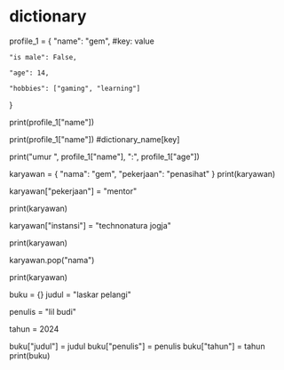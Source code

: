# dictionary

profile_1 = {
    "name": "gem", #key: value
    
    "is male": False,
    
    "age": 14,
    
    "hobbies": ["gaming", "learning"]
}

print(profile_1["name"])

print(profile_1["name"]) #dictionary_name[key]

print("umur ", profile_1["name"], ":", profile_1["age"])

karyawan = {
    "nama": "gem",
    "pekerjaan": "penasihat"
}
print(karyawan)

karyawan["pekerjaan"] = "mentor"

print(karyawan)

karyawan["instansi"] = "technonatura jogja"

print(karyawan)

karyawan.pop("nama")

print(karyawan)

buku = {}
judul = "laskar pelangi"

penulis = "lil budi"

tahun = 2024

buku["judul"] = judul
buku["penulis"] = penulis
buku["tahun"] = tahun
print(buku)
